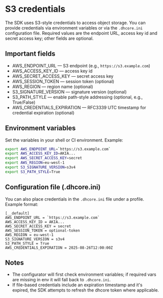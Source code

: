 # S3 credentials

The SDK uses S3-style credentials to access object storage. You can provide credentials via environment variables or via the `.dhcore.ini` configuration file. Required values are the endpoint URL, access key id and secret access key; other fields are optional.

## Important fields

- AWS_ENDPOINT_URL — S3 endpoint (e.g., `https://s3.example.com`)
- AWS_ACCESS_KEY_ID — access key id
- AWS_SECRET_ACCESS_KEY — secret access key
- AWS_SESSION_TOKEN — session token (optional)
- AWS_REGION — region name (optional)
- S3_SIGNATURE_VERSION — signature version (optional)
- S3_PATH_STYLE — enable path-style addressing (optional, e.g., True/False)
- AWS_CREDENTIALS_EXPIRATION — RFC3339 UTC timestamp for credential expiration (optional)

## Environment variables

Set the variables in your shell or CI environment. Example:

```bash
export AWS_ENDPOINT_URL=`https://s3.example.com`
export AWS_ACCESS_KEY_ID=AKIA...
export AWS_SECRET_ACCESS_KEY=secret
export AWS_REGION=eu-west-1
export S3_SIGNATURE_VERSION=s3v4
export S3_PATH_STYLE=True
```

## Configuration file (.dhcore.ini)

You can also place credentials in the `.dhcore.ini` file under a profile. Example format:

```text
[__default]
AWS_ENDPOINT_URL = `https://s3.example.com`
AWS_ACCESS_KEY_ID = AKIA...
AWS_SECRET_ACCESS_KEY = secret
AWS_SESSION_TOKEN = optional-token
AWS_REGION = eu-west-1
S3_SIGNATURE_VERSION = s3v4
S3_PATH_STYLE = True
AWS_CREDENTIALS_EXPIRATION = 2025-08-26T12:00:00Z
```

## Notes

- The configurator will first check environment variables; if required vars are missing in env it will fall back to `.dhcore.ini`.
- If file-based credentials include an expiration timestamp and it's expired, the SDK attempts to refresh the dhcore token where applicable.
